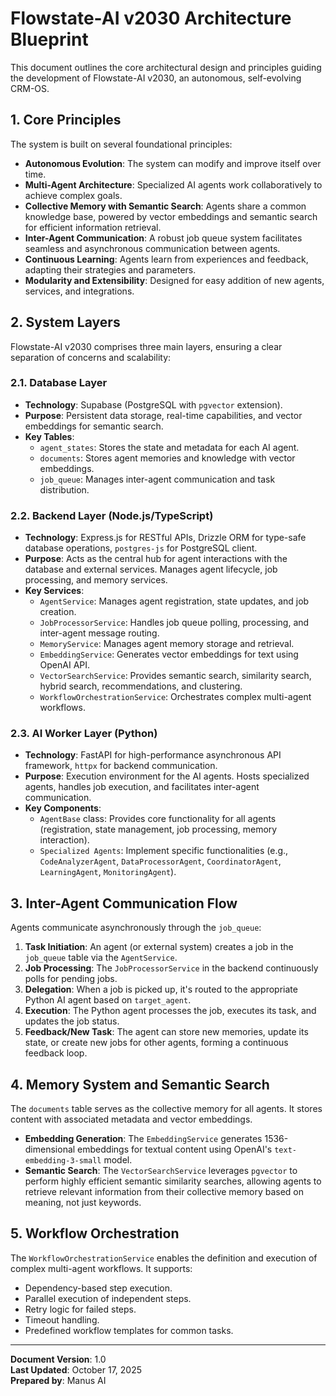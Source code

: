 # Flowstate-AI v2030 Architecture Blueprint

This document outlines the core architectural design and principles guiding the development of Flowstate-AI v2030, an autonomous, self-evolving CRM-OS.

## 1. Core Principles

The system is built on several foundational principles:

-   **Autonomous Evolution**: The system can modify and improve itself over time.
-   **Multi-Agent Architecture**: Specialized AI agents work collaboratively to achieve complex goals.
-   **Collective Memory with Semantic Search**: Agents share a common knowledge base, powered by vector embeddings and semantic search for efficient information retrieval.
-   **Inter-Agent Communication**: A robust job queue system facilitates seamless and asynchronous communication between agents.
-   **Continuous Learning**: Agents learn from experiences and feedback, adapting their strategies and parameters.
-   **Modularity and Extensibility**: Designed for easy addition of new agents, services, and integrations.

## 2. System Layers

Flowstate-AI v2030 comprises three main layers, ensuring a clear separation of concerns and scalability:

### 2.1. Database Layer

-   **Technology**: Supabase (PostgreSQL with `pgvector` extension).
-   **Purpose**: Persistent data storage, real-time capabilities, and vector embeddings for semantic search.
-   **Key Tables**:
    -   `agent_states`: Stores the state and metadata for each AI agent.
    -   `documents`: Stores agent memories and knowledge with vector embeddings.
    -   `job_queue`: Manages inter-agent communication and task distribution.

### 2.2. Backend Layer (Node.js/TypeScript)

-   **Technology**: Express.js for RESTful APIs, Drizzle ORM for type-safe database operations, `postgres-js` for PostgreSQL client.
-   **Purpose**: Acts as the central hub for agent interactions with the database and external services. Manages agent lifecycle, job processing, and memory services.
-   **Key Services**:
    -   `AgentService`: Manages agent registration, state updates, and job creation.
    -   `JobProcessorService`: Handles job queue polling, processing, and inter-agent message routing.
    -   `MemoryService`: Manages agent memory storage and retrieval.
    -   `EmbeddingService`: Generates vector embeddings for text using OpenAI API.
    -   `VectorSearchService`: Provides semantic search, similarity search, hybrid search, recommendations, and clustering.
    -   `WorkflowOrchestrationService`: Orchestrates complex multi-agent workflows.

### 2.3. AI Worker Layer (Python)

-   **Technology**: FastAPI for high-performance asynchronous API framework, `httpx` for backend communication.
-   **Purpose**: Execution environment for the AI agents. Hosts specialized agents, handles job execution, and facilitates inter-agent communication.
-   **Key Components**:
    -   `AgentBase` class: Provides core functionality for all agents (registration, state management, job processing, memory interaction).
    -   `Specialized Agents`: Implement specific functionalities (e.g., `CodeAnalyzerAgent`, `DataProcessorAgent`, `CoordinatorAgent`, `LearningAgent`, `MonitoringAgent`).

## 3. Inter-Agent Communication Flow

Agents communicate asynchronously through the `job_queue`:

1.  **Task Initiation**: An agent (or external system) creates a job in the `job_queue` table via the `AgentService`.
2.  **Job Processing**: The `JobProcessorService` in the backend continuously polls for pending jobs.
3.  **Delegation**: When a job is picked up, it's routed to the appropriate Python AI agent based on `target_agent`.
4.  **Execution**: The Python agent processes the job, executes its task, and updates the job status.
5.  **Feedback/New Task**: The agent can store new memories, update its state, or create new jobs for other agents, forming a continuous feedback loop.

## 4. Memory System and Semantic Search

The `documents` table serves as the collective memory for all agents. It stores content with associated metadata and vector embeddings.

-   **Embedding Generation**: The `EmbeddingService` generates 1536-dimensional embeddings for textual content using OpenAI's `text-embedding-3-small` model.
-   **Semantic Search**: The `VectorSearchService` leverages `pgvector` to perform highly efficient semantic similarity searches, allowing agents to retrieve relevant information from their collective memory based on meaning, not just keywords.

## 5. Workflow Orchestration

The `WorkflowOrchestrationService` enables the definition and execution of complex multi-agent workflows. It supports:

-   Dependency-based step execution.
-   Parallel execution of independent steps.
-   Retry logic for failed steps.
-   Timeout handling.
-   Predefined workflow templates for common tasks.

---

**Document Version**: 1.0  
**Last Updated**: October 17, 2025  
**Prepared by**: Manus AI

